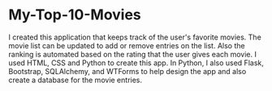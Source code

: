 # My-Top-10-Movies

I created this application that keeps track of the user's favorite movies. The movie list can be updated to add or remove entries on the list.  Also the ranking is automated based on the rating that the user gives each movie.  I used HTML, CSS and Python to create this app.  In Python, I also used Flask, Bootstrap, SQLAlchemy, and WTForms to help design the app and also create a database for the movie entries.
